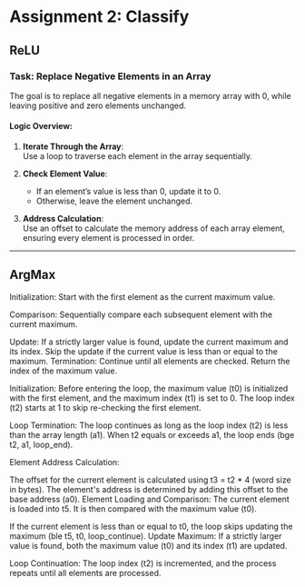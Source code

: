 # Assignment 2: Classify

ReLU
---

### Task: Replace Negative Elements in an Array

The goal is to replace all negative elements in a memory array with 0, while leaving positive and zero elements unchanged.  

#### Logic Overview:
1. **Iterate Through the Array**:  
   Use a loop to traverse each element in the array sequentially.

2. **Check Element Value**:  
   - If an element’s value is less than 0, update it to 0.  
   - Otherwise, leave the element unchanged.  

3. **Address Calculation**:  
   Use an offset to calculate the memory address of each array element, ensuring every element is processed in order.  

---

ArgMax
---
Initialization:
Start with the first element as the current maximum value.

Comparison:
Sequentially compare each subsequent element with the current maximum.

Update:
If a strictly larger value is found, update the current maximum and its index.
Skip the update if the current value is less than or equal to the maximum.
Termination:
Continue until all elements are checked. Return the index of the maximum value.

Initialization:
Before entering the loop, the maximum value (t0) is initialized with the first element, and the maximum index (t1) is set to 0. The loop index (t2) starts at 1 to skip re-checking the first element.

Loop Termination:
The loop continues as long as the loop index (t2) is less than the array length (a1). When t2 equals or exceeds a1, the loop ends (bge t2, a1, loop_end).

Element Address Calculation:

The offset for the current element is calculated using t3 = t2 * 4 (word size in bytes).
The element's address is determined by adding this offset to the base address (a0).
Element Loading and Comparison:
The current element is loaded into t5. It is then compared with the maximum value (t0).

If the current element is less than or equal to t0, the loop skips updating the maximum (ble t5, t0, loop_continue).
Update Maximum:
If a strictly larger value is found, both the maximum value (t0) and its index (t1) are updated.

Loop Continuation:
The loop index (t2) is incremented, and the process repeats until all elements are processed.
